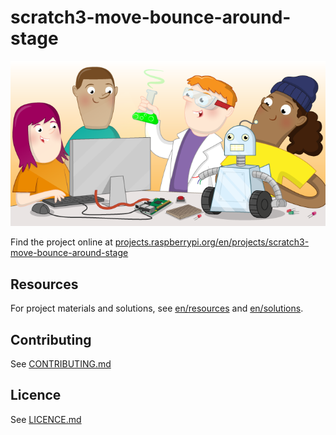 # scratch3-move-bounce-around-stage

![scratch3-move-bounce-around-stage](banner.png)

Find the project online at [projects.raspberrypi.org/en/projects/scratch3-move-bounce-around-stage](https://projects.raspberrypi.org/en/projects/scratch3-move-bounce-around-stage)

## Resources
For project materials and solutions, see [en/resources](https://github.com/raspberrypilearning/scratch3-move-bounce-around-stage/tree/master/en/resources) and [en/solutions](https://github.com/raspberrypilearning/scratch3-move-bounce-around-stage/tree/master/en/solutions).

## Contributing
See [CONTRIBUTING.md](CONTRIBUTING.md)

## Licence
 See [LICENCE.md](LICENCE.md)